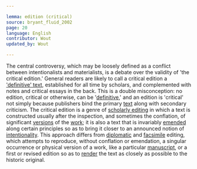 ```yaml
---

lemma: edition (critical)
source: bryant_fluid_2002
page: 20
language: English
contributor: Wout
updated_by: Wout

---
```


The central controversy, which may be loosely defined as a conflict between intentionalists and materialists, is a debate over the validity of 'the critical edition.' General readers are likely to call a critical edition a ['definitive' text](textDefinitive), established for all time by scholars, and complemented with notes and critical essays in the back. This is a double misconception: no edition, critical or otherwise, can be '[definitive](definitive.html),' and an edition is 'critical' not simply because publishers bind the primary [text](text.html) along with secondary criticism. The critical edition is a genre of [scholarly editing](editingScholarly.html) in which a text is constructed usually after the inspection, and sometimes the conflation, of significant [versions](version.html) of the [work](work.html); it is also a text that is invariably [emended](textEmended.html) along certain principles so as to bring it closer to an announced notion of [intentionality](intentionality.html). This approach differs from [diplomatic](editionDiplomatic.html) and [facsimile](editionFacsimile.html) editing, which attempts to reproduce, without conflation or emendation, a singular occurrence or physical version of a work, like a particular [manuscript](manuscript.html), or a first or revised edition so as to [render](rendition.html) the text as closely as possible to the historic original.
